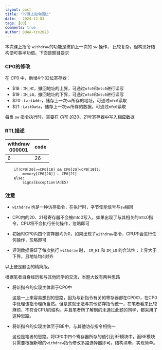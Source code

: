 ```yaml
---
layout: post
title: "P7课上指令回忆"
date:   2024-12-03
tags: [CO]
comments: true
author: BUAA-Yzx2023
---
```


<!-- more -->

本次课上指令 `withdraw`的功能是撤销上一次的 `sw` 操作， 比较复杂，但构思好结构便可事半功倍。下面是题目要求

### CP0的修改

在 $CP0$ 中，新增4个32位寄存器：

- $18 : `IM_HI`，撤回地址的上界，可通过`mfc0`和`mtc0`进行读写
- $19 : `IM_LO`，撤回地址的下界，可通过`mfc0`和`mtc0`进行读写
- $20 : `LastAddr`，储存上一次`sw`所存的地址，可通过`mfc0`读取
- $21 : `LastData`，储存上一次`sw`所存的数据，可通过`mfc0`读取

每当 `sw` 指令执行时，需要在 $CP0$ 的20、21号寄存器中写入相应数据

### RTL描述

| withdraw<br>000001 | code |
| ------------------ | ---- |
| 6                  | 26   |

```
	if(CP0[20]>=CP0[18] && CP0[20]<CP0[19]):
		memory[CP0[20]] ← CP0[21]
	else:
		SignalException(AdES)
```

### 注意

- `withdraw` 也是一种访存指令，在执行时，字节使能信号与`sw`相同

- CP0内的20、21号寄存器不会被mtc0写入，如果出现了与其相关的mtc0指令，CPU将不会执行任何操作，忽略即可
- 初始时CP0内四个寄存器均为0，如果出现了`withdraw`指令，CPU不会进行任何操作，忽略即可
- 评测数据保证了每次执行 `withdraw` 时， `IM_HI` 和 `IM_LO` 的合法性：上界大于下界，且地址均4对齐



以上便是题面的精简版。

根据笔者自身经历和与其他同学的交流，本题大致有两种思路

- 将新指令的实现主体置于CP0中

  这是一上来容易想到的思路，因为与新指令有关的寄存器都在CP0中，在CP0中处理该指令理所当然。但是这就无法与其他访存指令统一，在笔者看来比较麻烦，不符合CPU的结构。并且笔者所了解到的未通过此题的同学，都采用了这种思路。

- 将新指令的实现主体至于BE中，与其他访存指令相统一

  这也是笔者的思路。将CP0中四个寄存器所存的值引到BE模块中，而BE模块只需要根据新增的`withdraw`指令修改多路选择器即可。结构清晰，实现简单。
